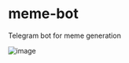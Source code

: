 # meme-bot
Telegram bot for meme generation

![image](https://user-images.githubusercontent.com/59992142/216537213-ebc68113-0c31-49c5-879e-bcab2fd64dae.png)
